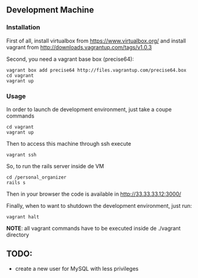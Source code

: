 ## Development Machine

### Installation

First of all, install virtualbox from https://www.virtualbox.org/ and install vagrant from http://downloads.vagrantup.com/tags/v1.0.3

Second, you need a vagrant base box (precise64):

```
vagrant box add precise64 http://files.vagrantup.com/precise64.box
cd vagrant
vagrant up
```

### Usage

In order to launch de development environment, just take a coupe commands

```
cd vagrant
vagrant up
```

Then to access this machine through ssh execute

```
vagrant ssh
```

So, to run the rails server inside de VM

```
cd /personal_organizer
rails s
```
Then in your browser the code is available in http://33.33.33.12:3000/

Finally, when to want to shutdown the development environment, just run:

```
vagrant halt
```

**NOTE**: all vagrant commands have to be executed inside de ./vagrant directory

## TODO:

* create a new user for MySQL with less privileges
